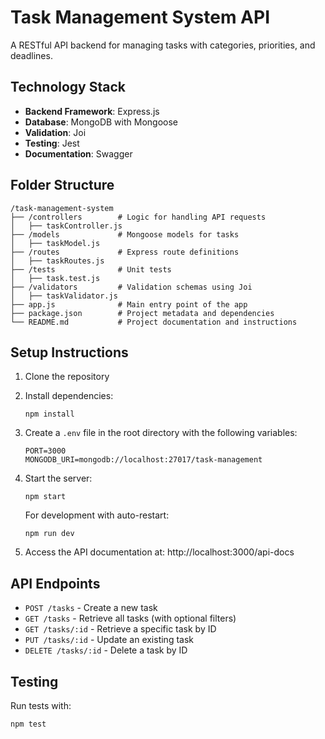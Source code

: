 # Task Management System API

A RESTful API backend for managing tasks with categories, priorities, and deadlines.

## Technology Stack

- **Backend Framework**: Express.js
- **Database**: MongoDB with Mongoose
- **Validation**: Joi
- **Testing**: Jest
- **Documentation**: Swagger

## Folder Structure

```
/task-management-system
├── /controllers        # Logic for handling API requests
│   ├── taskController.js
├── /models             # Mongoose models for tasks
│   ├── taskModel.js
├── /routes             # Express route definitions
│   ├── taskRoutes.js
├── /tests              # Unit tests
│   ├── task.test.js
├── /validators         # Validation schemas using Joi
│   ├── taskValidator.js
├── app.js              # Main entry point of the app
├── package.json        # Project metadata and dependencies
└── README.md           # Project documentation and instructions
```

## Setup Instructions

1. Clone the repository
2. Install dependencies:
   ```
   npm install
   ```
3. Create a `.env` file in the root directory with the following variables:
   ```
   PORT=3000
   MONGODB_URI=mongodb://localhost:27017/task-management
   ```
4. Start the server:
   ```
   npm start
   ```
   
   For development with auto-restart:
   ```
   npm run dev
   ```

5. Access the API documentation at: http://localhost:3000/api-docs

## API Endpoints

- `POST /tasks` - Create a new task
- `GET /tasks` - Retrieve all tasks (with optional filters)
- `GET /tasks/:id` - Retrieve a specific task by ID
- `PUT /tasks/:id` - Update an existing task
- `DELETE /tasks/:id` - Delete a task by ID

## Testing

Run tests with:
```
npm test
``` 